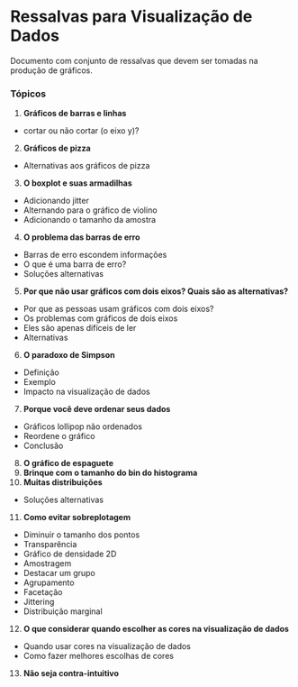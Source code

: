 # Ressalvas para Visualização de Dados

Documento com conjunto de ressalvas que devem ser tomadas na produção de gráficos.

### Tópicos

1. **Gráficos de barras e linhas**
- cortar ou não cortar (o eixo y)?
2. **Gráficos de pizza**
- Alternativas aos gráficos de pizza
3. **O boxplot e suas armadilhas**
- Adicionando jitter
- Alternando para o gráfico de violino
- Adicionando o tamanho da amostra
4. **O problema das barras de erro**
- Barras de erro escondem informações
- O que é uma barra de erro?
- Soluções alternativas
5. **Por que não usar gráficos com dois eixos? Quais são as alternativas?**
- Por que as pessoas usam gráficos com dois eixos?
- Os problemas com gráficos de dois eixos
- Eles são apenas difíceis de ler
- Alternativas
6. **O paradoxo de Simpson**
- Definição
- Exemplo
- Impacto na visualização de dados
7. **Porque você deve ordenar seus dados**
- Gráficos lollipop não ordenados
- Reordene o gráfico
- Conclusão
8. **O gráfico de espaguete**
9. **Brinque com o tamanho do bin do histograma**
10. **Muitas distribuições**
- Soluções alternativas
11. **Como evitar sobreplotagem**
- Diminuir o tamanho dos pontos
- Transparência
- Gráfico de densidade 2D
- Amostragem
- Destacar um grupo
- Agrupamento
- Facetação
- Jittering
- Distribuição marginal
12. **O que considerar quando escolher as cores na visualização de dados**
- Quando usar cores na visualização de dados
- Como fazer melhores escolhas de cores
13. **Não seja contra-intuitivo**
